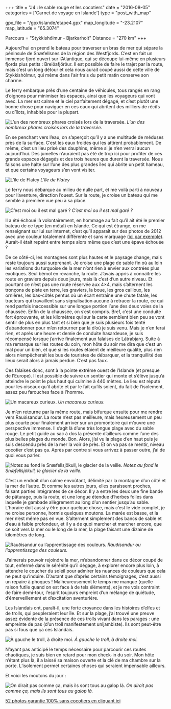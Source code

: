 +++
title = "J4 : le sable rouge et les cocotiers"
date = "2016-08-05"
categories = ['Carnet de voyage en Islande']
type = "post_with_map"

gpx_file = "/gpx/islande/etape4.gpx"
map_longitude = "-23.2107"
map_latitude = "65.3074"

Parcours = "Stykkishólmur - Bjarkarholt"
Distance = "270 km"
+++


Aujourd’hui on prend le bateau pour traverser un bras de mer qui sépare la péninsule de Snæfellsnes de la région des Westfjords. C’est en fait un immense fjord ouvert sur l’Atlantique, qui se découpe lui-même en plusieurs fjords plus petits : Breiðafjörður. Il est possible de faire le trajet par la route, mais c’est un long détour et cela nous aurait coupé aussi de cette ville de Stykkishólmur, qui même dans l’air frais du petit matin conserve son charme.

Le ferry embarque près d’une centaine de véhicules, tous rangés en rang d’oignons pour minimiser les espaces, ainsi que les voyageurs qui vont avec. La mer est calme et le ciel parfaitement dégagé, et c’est plutôt une bonne chose pour naviguer en ces eaux qui abritent des milliers de récifs ou d’îlots, inhabités pour la plupart.


![L’un des nombreux phares croisés lors de la traversée.](/images/islande/j4/phare.jpg)
*L’un des nombreux phares croisés lors de la traversée.*

En se penchant vers l’eau, on s’aperçoit qu’il y a une multitude de méduses près de la surface. C’est les eaux froides qui les attirent probablement. De même, c’est un lieu prisé des dauphins, même si je n’en verrai aucun aujourd’hui. Des jumelles n’auraient pas été de trop ici pour profiter de ces grands espaces dégagés et des trois heures que durent la traversée.
Nous faisons une halte sur l’une des plus grandes îles qui abrite un petit hameau, et que certains voyageurs s’en vont visiter.


![L’île de Flatey](/images/islande/j4/flatey.jpg)
*L’île de Flatey*

Le ferry nous débarque au milieu de nulle part, et me voilà parti à nouveau pour l’aventure, direction l’ouest. Sur la route, je croise un bateau qui me semble à première vue peu à sa place.


![C’est moi ou il est mal garé ?](/images/islande/j4/parking.jpg)
*C’est moi ou il est mal garé ?*

Il a été échoué là volontairement, en hommage au fait qu’il ait été le premier bateau de ce type (en métal) en Islande. Ce qui est étrange, en me renseignant sur lui sur internet, c’est qu’il apparaît sur des photos de 2012 avec une couleur totalement différente et sans marquage ([ici par exemple](http://not-about-books.blogspot.fr/2012/05/things-to-see-in-iceland-garar-ba-64.html)). Aurait-il était repeint entre temps alors même que c’est une épave échouée ?

De ce côté-ci, les montagnes sont plus hautes et le paysage change, mais reste toujours aussi surprenant. Je croise une plage de sable fin où au loin les variations du turquoise de la mer n’ont rien à envier aux contrées plus exotiques.
Seul bémol en revanche, la route. J’avais appris à connaître les route en graviers depuis deux jours, mais là c’est d’un autre niveau. Et pourtant ce n’est pas une route réservée aux 4×4, mais s’alternent les tronçons de piste en terre, les graviers, la boue, les gros cailloux, les ornières, les bas-côtés pentus où un écart entraîne une chute fatale, les tracteurs qui travaillent sans signalisation aucune à retracer la route, ce qui rend parfois inaccessible sur une longue portion l’une des deux voies de la chaussée. Enfin de la chaussée, on s’est compris.
Bref, c’est une conduite fort éprouvante, et les kilomètres qui sur la carte semblent bien peu se vont sentir de plus en plus tant et si bien que je suis plusieurs fois tenté d’abandonner pour m’en retourner par là d’où je suis venu. Mais je n’en ferai rien, et après une heure et demie de conduite hasardeuse, je suis récompensé lorsque j’arrive finalement aux falaises de Látrabjarg.
Suite à ma remarque sur les routes du coin, mon hôte du soir me dira que c’est un mal pour un bien, et que si les routes étaient de meilleure qualité, plus rien alors n’empêcherait les bus de touristes de débarquer, et la tranquillité des lieux serait alors à jamais perdue. C’est pas faux.

Ces falaises donc, sont à la pointe extrême ouest de l’Islande (et presque de l’Europe). Il est possible de suivre un sentier qui monte et s’élève jusqu’à atteindre le point le plus haut qui culmine à 440 mètres. Le lieu est réputé pour les oiseaux qu’il abrite et par le fait qu’ils soient, du fait de l’isolement, assez peu farouches face à l’homme.


![Un macareux curieux.](/images/islande/j4/piaf.jpg)
*Un macareux curieux.*

Je m’en retourne par la même route, mais bifurque ensuite pour me rendre vers Rauðisandur. La route n’est pas meilleure, mais heureusement un peu plus courte pour finalement arriver sur un promontoire qui m’ouvre une perspective immense. Il s’agit là d’une très longue plage avec du sable rouge. Le petit guide au sac à dos la présente d’ailleurs comme l’une des plus belles plages du monde. Bon. Alors, j’ai vu la plage d’en haut puis je suis descendu près de la mer la voir de près. Et on va pas se mentir, niveau cocotier c’est pas ça. Après par contre si vous arrivez à passer outre, j’ai de quoi vous parler.


![Notez au fond le Snæfellsjökull, le glacier de la veille.](/images/islande/j4/plage.jpg)
*Notez au fond le Snæfellsjökull, le glacier de la veille.*

C’est un endroit d’un calme envoûtant, délimité par la montagne d’un côté et la mer de l’autre. Et comme les autres jours, elles paraissent proches, faisant parties intégrantes de ce décor. Il y a entre les deux une fine bande de pâturage, puis la route, et une longue étendue d’herbes folles dans laquelle je gambade allègrement au long d’un sentier jusqu’au sable. L’horaire doit aussi y être pour quelque chose, mais c’est le vide complet, je ne croise personne, hormis quelques moutons. La marée est basse, et la mer n’est même pas en vue. S’alternent simplement des bancs de sable et d’eau à faible profondeur, et il y a de quoi marcher et marcher encore, que ce soit vers la mer ou le long de la mer, la plage faisant une dizaine de kilomètres de long.


![Rauðisandur ou l’apprentissage des couleurs.](/images/islande/j4/rouge.jpg)
*Rauðisandur ou l’apprentissage des couleurs.*

J’aimerais pouvoir rejoindre la mer, m’abandonner dans ce décor coupé de tout, enfermé dans le sérénité qu’il dégage, à explorer encore plus loin, à attendre le coucher du soleil pour admirer les nuances de couleurs que cela ne peut qu’induire. D’autant que d’après certains témoignages, c’est aussi un repaire à phoques ! Malheureusement le temps me manque (quelle raison futile quand on est face à de tels éléments), et je me vois contraint de faire demi-tour, l’esprit toujours empreint d’un mélange de quiétude, d’émerveillement et d’excitation aventurière.

Les Islandais ont, paraît-il, une forte croyance dans les histoires d’elfes et de trolls, qui peupleraient leur île. Et sur la plage, j’ai trouvé une preuve assez évidente de la présence de ces trolls vivant dans les parages : une empreinte de pas (d’un troll manifestement unijambiste). Ils sont peut-être pas si fous que ça ces Islandais.


![À gauche le troll, à droite moi.](/images/islande/j4/pas.jpg)
*À gauche le troll, à droite moi.*

N’ayant pas anticipé le temps nécessaire pour parcourir ces routes chaotiques, je suis bien en retard pour mon check-in du soir. Mon hôte n’étant plus là, il a laissé sa maison ouverte et la clé de ma chambre sur la porte. L’isolement permet certaines choses qui seraient impensable ailleurs.

Et voici les moutons du jour :


![On dirait pas comme ça, mais ils sont tous au galop là.](/images/islande/j4/mouton.jpg)
*On dirait pas comme ça, mais ils sont tous au galop là.*

[52 photos garantie 100% sans cocotiers en cliquant ici](https://www.flickr.com/gp/135079249@N08/7YB3y4)
